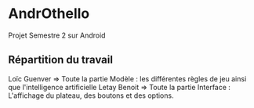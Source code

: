 # AndrOthello
Projet Semestre 2 sur Android

## Répartition du travail
Loïc Guenver => Toute la partie Modèle : les différentes règles de jeu ainsi que l'intelligence artificielle
Letay Benoit => Toute la partie Interface : L'affichage du plateau, des boutons et des options.
